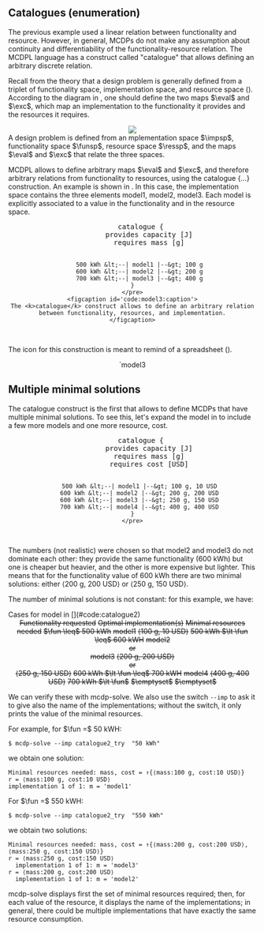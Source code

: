 ## Catalogues (enumeration)

The previous example used a linear relation between functionality and resource.
However, in general, MCDPs do not make any assumption about continuity and
differentiability of the functionality-resource relation. The MCDPL language has
a construct called "catalogue" that allows defining an arbitrary discrete
relation.

Recall from the theory that a design problem is generally defined from a triplet
of <f>functionality space</f>, <imp>implementation space</imp>, and <r>resource
space</r> ([](#def:DP)). According to the diagram in [](#fig:gmcdp_setup), one
should define the two maps $\eval$ and $\exc$, which map an implementation to
the functionality it provides and the resources it requires.

<center>
    <img class='art'  latex-options='scale=0.33'  src="gmcdp_setup.pdf"
        figure-id='fig:gmcdp_setup'/>
</center>

<figcaption id='fig:setup:caption'>
    A design problem is defined from an mplementation space $\impsp$, functionality
    space $\funsp$, resource space $\ressp$, and the maps $\eval$ and $\exc$ that
    relate the three spaces.
</figcaption>

MCDPL allows to define arbitrary maps $\eval$ and $\exc$, and therefore
arbitrary relations from functionality to resources, using the <k>catalogue
{…}</k> construction. An example is shown in [](#code:model3). In this case, the
implementation space contains the three elements <impname>model1</impname>,
<impname>model2</impname>, <impname>model3</impname>. Each model is explicitly
associated to a value in the functionality and in the resource space.

<center>
    <pre class='mcdp' id='model3' figure-id="code:model3">
    catalogue {
        provides capacity [J]
        requires mass [g]

        500 kWh &lt;--| model1 |--&gt; 100 g
        600 kWh &lt;--| model2 |--&gt; 200 g
        700 kWh &lt;--| model3 |--&gt; 400 g
    }
    </pre>
    <figcaption id='code:model3:caption'>
    The <k>catalogue</k> construct allows to define an arbitrary relation
    between functionality, resources, and implementation.
    </figcaption>
</center>

The icon for this construction is meant to remind of a spreadsheet
([](#fig:model3)).

<center>
    <render class='ndp_graph_expand' figure-id="fig:model3">`model3</render>
</center>

## Multiple minimal solutions

The <k>catalogue</k> construct is the first that allows to define MCDPs that
have multiple minimal solutions. To see this, let's expand the model in
[](#code:model3) to include a few more models and one more resource,
<rname>cost</rname>.

<center>
    <pre class='mcdp' id='catalogue2' figure-id="code:catalogue2">
    catalogue {
        provides capacity [J]
        requires mass [g]
        requires cost [USD]

        500 kWh &lt;--| model1 |--&gt; 100 g, 10 USD
        600 kWh &lt;--| model2 |--&gt; 200 g, 200 USD
        600 kWh &lt;--| model3 |--&gt; 250 g, 150 USD
        700 kWh &lt;--| model4 |--&gt; 400 g, 400 USD
    }
    </pre>
</center>

The numbers (not realistic) were chosen so that <impname>model2</impname> and
<impname>model3</impname> do not dominate each other: they provide the same
functionality (<fvalue>600 kWh</fvalue>) but one is cheaper but heavier, and the
other is more expensive but lighter. This means that for the functionality value
of <fvalue>600 kWh</fvalue> there are two minimal solutions: either <rvalue>⟨200
g, 200 USD⟩</rvalue> or <rvalue>⟨250 g, 150 USD⟩</rvalue>.

The number of minimal solutions is not constant: for this example,
we have:

<figcaption id='tab:catalogue2-solutions:caption' markdown="1">
Cases for model in [](#code:catalogue2)
</figcaption>

<center>
<col3 class='labels-row1' figure-id='tab:catalogue2-solutions'>
    <s>Functionality requested</s>
    <s>Optimal implementation(s)</s>
    <s>Minimal resources needed</s>
    <!--  -->
    <s>$\fun \leq$ <fvalue>500 kWh</fvalue></s>
    <s><impname>model1</impname></s>
    <s><rvalue>⟨100 g, 10 USD⟩</rvalue></s>
    <!--  -->
    <s><fvalue>500 kWh</fvalue> $\lt \fun \leq$ <fvalue>600 kWH</fvalue></s>
    <s><impname>model2</impname><br/>or<br/><impname>model3</impname></s>
    <s><rvalue>⟨200 g, 200 USD⟩</rvalue><br/>or<br/><rvalue>⟨250 g, 150 USD⟩</rvalue></s>
    <!--  -->
    <s><fvalue>600 kWh</fvalue> $\lt \fun \leq$ <fvalue>700 kWH</fvalue></s>
    <s><impname>model4</impname></s>
    <s><rvalue>⟨400 g, 400 USD⟩</rvalue></s>
    <!--  -->
    <s><fvalue>700 kWh</fvalue> $\lt \fun$</s>
    <s><impname>$\emptyset$</impname></s>
    <s><rvalue>$\emptyset$</rvalue></s>
</col3>
</center>

<style>
/*#tab\:catalogue2-solutions table {
    border-collapse: collapse;
    border: 0;
}
#tab\:catalogue2-solutions tr:first-child td {
    padding-bottom: 3pt;
}
#tab\:catalogue2-solutions tr:nth-child(even) {
    background-color: #fafafa;
}
#tab\:catalogue2-solutions tr:nth-child(odd):not(:first-child) {
    background-color: #eee;
}*/
</style>

We can verify these with <program>mcdp-solve</program>. We also use the switch
`--imp` to ask it to give also the name of the implementations; without the
switch, it only prints the value of the minimal resources.

For example, for $\fun =$ <fvalue>50 kWH</fvalue>:

    $ mcdp-solve --imp catalogue2_try  "50 kWh"

we obtain one solution:

    Minimal resources needed: mass, cost = ↑{⟨mass:100 g, cost:10 USD⟩}
    r = ⟨mass:100 g, cost:10 USD⟩
    implementation 1 of 1: m = 'model1'

For $\fun =$ <fvalue>550 kWH</fvalue>:

    $ mcdp-solve --imp catalogue2_try  "550 kWh"

we obtain two solutions:

    Minimal resources needed: mass, cost = ↑{⟨mass:200 g, cost:200 USD⟩, ⟨mass:250 g, cost:150 USD⟩}
    r = ⟨mass:250 g, cost:150 USD⟩
      implementation 1 of 1: m = 'model3'
    r = ⟨mass:200 g, cost:200 USD⟩
      implementation 1 of 1: m = 'model2'

<program>mcdp-solve</program> displays first the set of minimal resources
required; then, for each value of the resource, it displays the name of the
implementations; in general, there could be multiple implementations that have
exactly the same resource consumption.

<!--
<render class='hasse'>
    poset {
        model
    }
</render> -->

